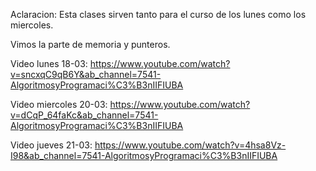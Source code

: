Aclaracion: Esta clases sirven tanto para el curso de los lunes como los miercoles.

Vimos la parte de memoria y punteros.

Video lunes 18-03: https://www.youtube.com/watch?v=sncxqC9qB6Y&ab_channel=7541-AlgoritmosyProgramaci%C3%B3nIIFIUBA

Video miercoles 20-03: https://www.youtube.com/watch?v=dCqP_64faKc&ab_channel=7541-AlgoritmosyProgramaci%C3%B3nIIFIUBA

Video jueves 21-03: https://www.youtube.com/watch?v=4hsa8Vz-I98&ab_channel=7541-AlgoritmosyProgramaci%C3%B3nIIFIUBA
